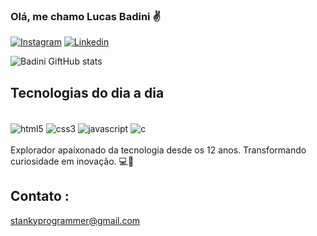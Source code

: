 ### Olá, me chamo Lucas Badini ✌️

[![Instagram](https://img.shields.io/badge/Instagram-E4405F?style=for-the-badge&logo=instagram&logoColor=white)](https://www.instagram.com/lucasbadini/)
[![Linkedin](https://img.shields.io/badge/LinkedIn-0077B5?style=for-the-badge&logo=linkedin&logoColor=white
)](https://www.linkedin.com/in/lucas-badini-brito-4a3a1a263//)

![Badini GiftHub stats](https://github-readme-stats.vercel.app/api?username=st4nky&show_icons=true&theme=radical)


## Tecnologias do dia a dia

<div style="display: inline_block"><br/>
   <img align="center"alt="html5" src="https://img.shields.io/badge/HTML5-E34F26?style=for-the-badge&logo=html5&logoColor=white"/>
   <img align="center"alt="css3" src="https://img.shields.io/badge/CSS3-1572B6?style=for-the-badge&logo=css3&logoColor=white"/>
   <img align="center"alt="javascript" src="https://img.shields.io/badge/JavaScript-F7DF1E?style=for-the-badge&logo=javascript&logoColor=black"/>
   <img align="center"alt="c" src="https://img.shields.io/badge/C-00599C?style=for-the-badge&logo=c&logoColor=white"/>
</div>

<br>
Explorador apaixonado da tecnologia desde os 12 anos. Transformando curiosidade em inovação. 💻🚀

## Contato :
stankyprogrammer@gmail.com

